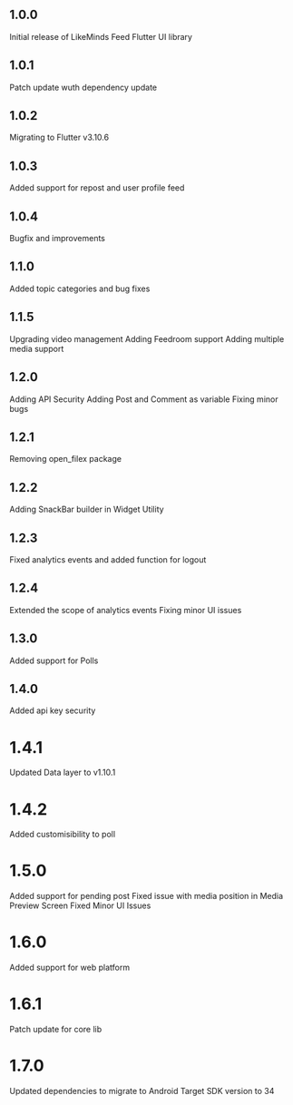 ## 1.0.0

Initial release of LikeMinds Feed Flutter UI library

## 1.0.1

Patch update wuth dependency update

## 1.0.2

Migrating to Flutter v3.10.6

## 1.0.3

Added support for repost and user profile feed

## 1.0.4

Bugfix and improvements

## 1.1.0

Added topic categories and bug fixes

## 1.1.5

Upgrading video management
Adding Feedroom support
Adding multiple media support

## 1.2.0

Adding API Security
Adding Post and Comment as variable
Fixing minor bugs

## 1.2.1

Removing open_filex package

## 1.2.2

Adding SnackBar builder in Widget Utility

## 1.2.3

Fixed analytics events and added function for logout

## 1.2.4

Extended the scope of analytics events
Fixing minor UI issues

## 1.3.0

Added support for Polls

## 1.4.0

Added api key security

# 1.4.1

Updated Data layer to v1.10.1

# 1.4.2

Added customisibility to poll

# 1.5.0

Added support for pending post
Fixed issue with media position in Media Preview Screen
Fixed Minor UI Issues

# 1.6.0

Added support for web platform

# 1.6.1

Patch update for core lib

# 1.7.0

Updated dependencies to migrate to Android Target SDK version to 34
